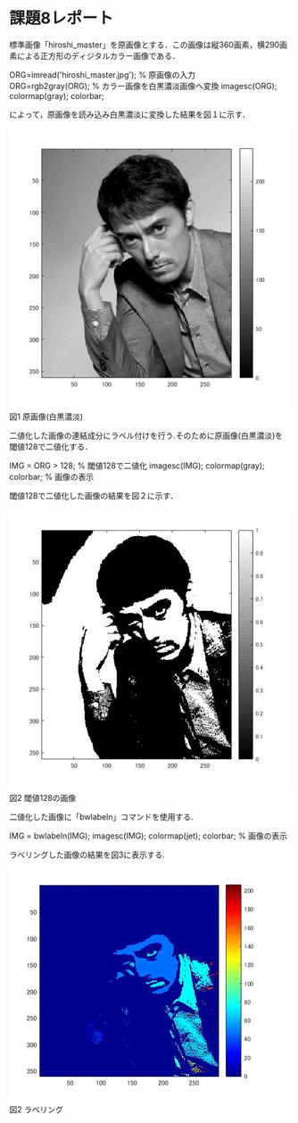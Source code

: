 ﻿# 課題8レポート

標準画像「hiroshi_master」を原画像とする．この画像は縦360画素，横290画素による正方形のディジタルカラー画像である．

ORG=imread('hiroshi_master.jpg'); % 原画像の入力  
ORG=rgb2gray(ORG); % カラー画像を白黒濃淡画像へ変換
imagesc(ORG); colormap(gray); colorbar;

によって，原画像を読み込み白黒濃淡に変換した結果を図１に示す．

![原画像](https://github.com/Obonnu/lecture_image_processing/blob/master/image/hiroshi_kadai8-1.jpg)
図1 原画像(白黒濃淡)

二値化した画像の連結成分にラベル付けを行う.そのために原画像(白黒濃淡)を閾値128で二値化する．

IMG = ORG > 128; % 閾値128で二値化
imagesc(IMG); colormap(gray); colorbar; % 画像の表示

閾値128で二値化した画像の結果を図２に示す．

![閾値128の画像](https://github.com/Obonnu/lecture_image_processing/blob/master/image/hiroshi_kadai8-2.jpg)  
図2 閾値128の画像

二値化した画像に「bwlabeln」コマンドを使用する.

IMG = bwlabeln(IMG);
imagesc(IMG); colormap(jet); colorbar; % 画像の表示

ラベリングした画像の結果を図3に表示する.

![ラベリング](https://github.com/Obonnu/lecture_image_processing/blob/master/image/hiroshi_kadai8-3.jpg)  
図2 ラベリング
